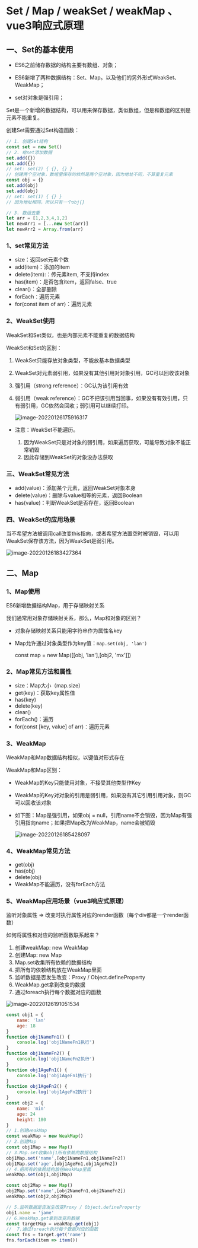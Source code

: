 # Set  / Map / weakSet / weakMap 、vue3响应式原理

## 一、Set的基本使用

- ES6之前储存数据的结构主要有数组、对象；

- ES6新增了两种数据结构：Set、Map。以及他们的另外形式WeakSet、WeakMap；
- set对对象是强引用；

Set是一个新增的数据结构，可以用来保存数据，类似数组，但是和数组的区别是元素不能重复。

创建Set需要通过Set构造函数：

```js
// 1. 创建Set结构
const set = new Set()
// 2. 给set添加数据
set.add({})
set.add({})
// set: set(2) { {}, {} }
// 创建两个空对象，数组里保存的依然是两个空对象，因为地址不同，不算重复元素
const obj = {}
set.add(obj)
set.add(obj)
// set: set(1) { {} }
// 因为地址相同，所以只有一个obj{}

// 3. 数组去重
let arr = [1,2,3,4,1,2]
let newArr1 = [...new Set(arr)]
let newArr2 = Array.from(arr)
```

### 1、set常见方法

- size：返回set元素个数
- add(item)：添加的item
- delete(item):：传元素item, 不支持index
- has(item)：是否包含item，返回false、true
- clear()：全部删除
- forEach：遍历元素
- for(const item of arr)：遍历元素

### 2、WeakSet使用

WeakSet和Set类似，也是内部元素不能重复的数据结构

WeakSet和Set的区别：

1. WeakSet只能存放对象类型，不能放基本数据类型

2. WeakSet对元素弱引用，如果没有其他引用对对象引用，GC可以回收该对象

3. 强引用（strong reference）：GC认为该引用有效

4. 弱引用（weak reference）：GC不把该引用当回事，如果没有有效引用，只有弱引用，GC依然会回收；弱引用可以继续打印。

   ![image-20220126175916317](@alias/image-20220126175916317.png)

- 注意：WeakSet不能遍历。

  1. 因为WeakSet只是对对象的弱引用，如果遍历获取，可能导致对象不能正常销毁
  2. 因此存储到WeakSet的对象没办法获取

  

### 三、WeakSet常见方法

- add(value)：添加某个元素，返回WeakSet对象本身
- delete(value)：删除与value相等的元素，返回Boolean
- has(value)：判断WeakSet是否存在，返回Boolean

### 四、WeakSet的应用场景

 当不希望方法被调用call改变this指向，或者希望方法置空时被销毁，可以用WeakSet保存该方法，因为WeakSet是弱引用。

![image-20220126183427364](@alias/image-20220126183427364.png)



## 二、Map

### 1、Map使用

ES6新增数据结构Map，用于存储映射关系

我们通常用对象存储映射关系，那么，Map和对象的区别？

- 对象存储映射关系只能用字符串作为属性名key

- Map允许通过对象类型作为key值：`map.set(obj, 'lan')`

  const map = new Map([[obj, 'lan'],[obj2, 'mx']])

### 2、Map常见方法和属性

- size：Map大小（map.size）
- get(key)：获取key属性值
- has(key)
- delete(key)
- clear()
- forEach()：遍历
- for(const [key, value] of arr)：遍历元素

### 3、WeakMap

WeakMap和Map数据结构相似，以键值对形式存在

WeakMap和Map区别：

- WeakMap的Key只能使用对象，不接受其他类型作Key

- WeakMap的Key对对象的引用是弱引用，如果没有其它引用引用对象，则GC可以回收该对象

- 如下图：Map是强引用，如果obj = null，引用name不会销毁，因为Map有强引用指向name；如果把Map改为WeakMap，name会被销毁

  ![image-20220126185428097](@alias/image-20220126185428097.png)

### 4、WeakMap常见方法

- get(obj)
- has(obj)
- delete(obj)
- WeakMap不能遍历，没有forEach方法

### 5、WeakMap应用场景（vue3响应式原理）

监听对象属性 => 改变时执行属性对应的render函数（每个div都是一个render函数）

如何将属性和对应的监听函数联系起来？

1. 创建weakMap: new WeakMap
2. 创建Map: new Map
3. Map.set收集所有依赖的数据结构
4. 把所有的依赖结构放在WeakMap里面
5. 监听数据是否发生改变：Proxy / Object.defineProperty
6. WeakMap.get拿到改变的数据
7. 通过foreach执行每个数据对应的函数

![image-20220126191051534](@alias/image-20220126191051534.png)

```js
const obj1 = {
    name: 'lan'
    age: 18
}
function obj1NameFn1() {
    console.log('obj1NameFn1执行')
}
function obj1NameFn2() {
    console.log('obj1NameFn2执行')
}
function obj1AgeFn1() {
    console.log('obj1AgeFn1执行')
}
function obj1AgeFn2() {
    console.log('obj1AgeFn2执行')
}
const obj2 = {
    name: 'min'
    age: 24
    height: 180
}
// 1.创建weakMap
const weakMap = new WeakMap()
// 2.创建Map
const obj1Map = new Map()
// 3.Map.set收集obj1所有依赖的数据结构
obj1Map.set('name',[obj1NameFn1,obj1NameFn2])
obj1Map.set('age',[obj1AgeFn1,obj1AgeFn2])
// 4.把所有的依赖结构放在WeakMap里面
weakMap.set(obj1,obj1Map)

const obj2Map = new Map()
obj2Map.set('name',[obj2NameFn1,obj2NameFn2])
weakMap.set(obj2,obj2Map)

// 5.监听数据是否发生改变Proxy / Object.defineProperty
obj1.name = 'jame'
// 6.WeakMap.get拿到改变的数据
const targetMap = weakMap.get(obj1)
//  7.通过foreach执行每个数据对应的函数
const fns = target.get('name')
fns.forEach(item => item())
```

<Valine></Valine>

